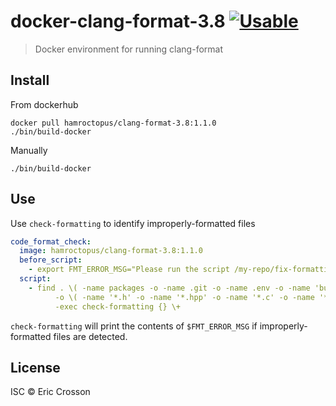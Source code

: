 # docker-clang-format-3.8 [![Usable](https://img.shields.io/badge/is-usable-8e74b2.svg)](https://github.com/ericcrosson/usable)

> Docker environment for running clang-format

## Install

From dockerhub

``` {.sourceCode .bash}
docker pull hamroctopus/clang-format-3.8:1.1.0
./bin/build-docker
```

Manually

``` {.sourceCode .bash}
./bin/build-docker
```

## Use

Use `check-formatting` to identify improperly-formatted files

```yaml
code_format_check:
  image: hamroctopus/clang-format-3.8:1.1.0
  before_script:
    - export FMT_ERROR_MSG="Please run the script /my-repo/fix-formatting to resolve these issues."
  script:
    - find . \( -name packages -o -name .git -o -name .env -o -name 'build*' \) -prune
          -o \( -name '*.h' -o -name '*.hpp' -o -name '*.c' -o -name '*.cpp' \)
          -exec check-formatting {} \+
```

`check-formatting` will print the contents of `$FMT_ERROR_MSG` if
improperly-formatted files are detected.

## License

ISC © Eric Crosson

